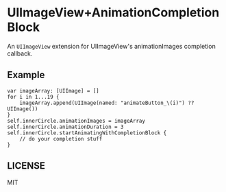 # UIImageView+AnimationCompletionBlock

An `UIImageView` extension for UIImageView's animationImages completion callback.

## Example

    var imageArray: [UIImage] = []
    for i in 1...19 {
        imageArray.append(UIImage(named: "animateButton_\(i)") ?? UIImage())
    }
    self.innerCircle.animationImages = imageArray
    self.innerCircle.animationDuration = 3
    self.innerCircle.startAnimatingWithCompletionBlock {
        // do your completion stuff
    }
    
## LICENSE

MIT
